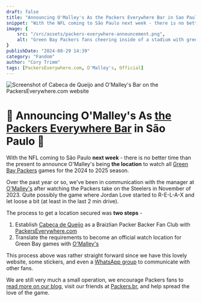 ```yaml
---
draft: false
title: "Announcing O'Malley's As the Packers Everywhere Bar in Sao Paulo"
snippet: "With the NFL coming to São Paulo next week - there is no better time than the present to announce O'Malley's being THE location to watch all Green Bay Packers games for the 2024 season."
image: {
    src: "/src/assets/packers-everywhere-announcement.png",
    alt: "Green Bay Packers fans cheering inside of a stadium with green and gold jerseys"
}
publishDate: "2024-08-29 14:39"
category: "Fandom"
author: "Cory Trimm"
tags: [PackersEverywhere.com, O'Malley's, Official]
---
```


![Screenshot of Cabeca de Queijo and O'Malley's Bar on the PackersEverywhere.com website](/src/assets/packers-everywhere-announcement.png)

# 🚨 Announcing O'Malley's As [the Packers Everywhere Bar](https://www.packerseverywhere.com/find-a-bar/bar-details/Index?id=dade858a-fa8f-6ce3-be09-ff000095b832) in São Paulo 🚨
With the NFL coming to São Paulo **next week** - there is no better time than the present to announce O'Malley's being **the location** to watch all [Green Bay Packers](https://packers.com) games for the 2024 to 2025 season.

Over the past year or so, we've been in communication with the manager at [O'Malley's](https://www.omalleysbar.net/) after watching the Packers take on the Steelers in November of 2023. Quite possibly the game where Jordan Love started to R-E-L-A-X and let loose a bit (at least in the last 2 min drive).

The process to get a location secured was **two steps** - 
1. Establish [Cabeça de Queijo](https://cabecadequeijo.com) as a Braizlian Packer Backer Fan Club with [PackersEverywhere.com](https://packerseverywhere.com)
2. Translate the requirements to become an official watch location for Green Bay games with [O'Malley's](https://www.omalleysbar.net/)

This process above was rather straight forward since we have this lovely website, some stickers, and even a [WhatsApp group](/chapters/sao-paulo/) to communicate with other fans.

We are still very much a small operation, we encourage Packers fans to [read more on our blog](/blog/), visit our friends at [Packers.br](https://www.packersbrasil.com.br/), and help spread the love of the game.
